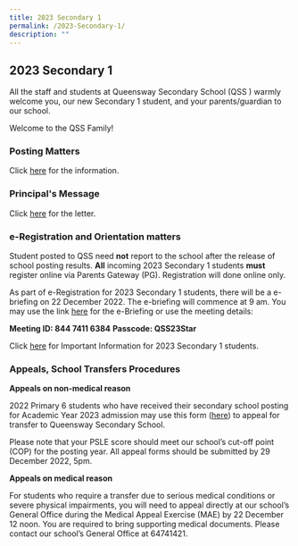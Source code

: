 ```yaml
---
title: 2023 Secondary 1
permalink: /2023-Secondary-1/
description: ""
---
```

## **2023 Secondary 1**
All the staff and students at Queensway Secondary School (QSS ) warmly welcome you, our new Secondary 1 student, and your parents/guardian to our school.

Welcome to the QSS Family!   

### **Posting Matters**

Click [here](https://drive.google.com/file/d/12hHYAbJ0LY_HBTDgoBaIJEx504hYt-qD/view?usp=share_link) for the information.  

### **Principal's Message**

Click [here](https://drive.google.com/file/d/1lQmWWV0oHg6dKUEBpXTSPZnbyaORd302/view?usp=share_link) for the letter.  

### **e-Registration and Orientation matters**
Student posted to QSS need **not** report to the school after the release of school posting results. **All** incoming 2023 Secondary 1 students **must** register online via Parents Gateway (PG). Registration will done online only.

As part of e-Registration for 2023 Secondary 1 students, there will be a e-briefing on 22 December 2022. The e-briefing will commence at 9 am. You may use the link [here](https://moe-singapore.zoom.us/j/84474116384) for the e-Briefing or use the meeting details:

**Meeting ID: 844 7411 6384**
**Passcode: QSS23Star**
        
Click [here](https://drive.google.com/file/d/1ZmBA7XrM3va2BvI91UuJ9MA3WvYoP6hU/view?usp=share_link) for Important Information for 2023 Secondary 1 students.

### **Appeals, School Transfers Procedures**

**Appeals on non-medical reason**

2022 Primary 6 students who have received their secondary school posting for Academic Year 2023 admission may use this form ([here](https://form.gov.sg/639b2eed97c81d0012c29e6b)) to appeal for transfer to Queensway Secondary School.

Please note that your PSLE score should meet our school’s cut-off point (COP) for the posting year. All appeal forms should be submitted by 29 December 2022, 5pm.
         
**Appeals on medical reason**
       
For students who require a transfer due to serious medical conditions or severe physical impairments, you will need to appeal directly at our school’s General Office during the Medical Appeal Exercise (MAE) by 22 December 12 noon. You are required to bring supporting medical documents. Please contact our school’s General Office at 64741421.